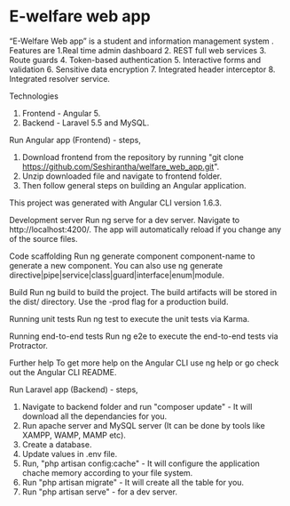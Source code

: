 # E-welfare web app
“E-Welfare Web app” is a student and information management system . 
Features are 
1.Real time admin dashboard
2. REST full web services
3. Route guards
4. Token-based authentication
5. Interactive forms and validation
6. Sensitive data encryption
7. Integrated header interceptor
8. Integrated resolver service.

Technologies
1. Frontend - Angular 5.
2. Backend - Laravel 5.5 and MySQL.

Run Angular app (Frontend) - steps, 
1. Download frontend from the repository by running 
"git clone https://github.com/Seshirantha/welfare_web_app.git".
2. Unzip downloaded file and navigate to frontend folder.
3. Then follow general steps on building an Angular application.

This project was generated with Angular CLI version 1.6.3.

Development server
Run ng serve for a dev server. Navigate to http://localhost:4200/. The app will automatically reload if you change any of the source files.

Code scaffolding
Run ng generate component component-name to generate a new component. You can also use ng generate directive|pipe|service|class|guard|interface|enum|module.

Build
Run ng build to build the project. The build artifacts will be stored in the dist/ directory. Use the -prod flag for a production build.

Running unit tests
Run ng test to execute the unit tests via Karma.

Running end-to-end tests
Run ng e2e to execute the end-to-end tests via Protractor.

Further help
To get more help on the Angular CLI use ng help or go check out the Angular CLI README.

Run Laravel app (Backend) - steps, 
1. Navigate to backend folder and run "composer update" - It will download all the dependancies for you.
2. Run apache server and MySQL server (It can be done by tools like XAMPP, WAMP, MAMP etc).
3. Create a database.
4. Update values in .env file.
5. Run, "php artisan config:cache" - It will configure the application chache memory according to your file system.
6. Run "php artisan migrate" - It will create all the table for you.
7. Run "php artisan serve" - for a dev server.


